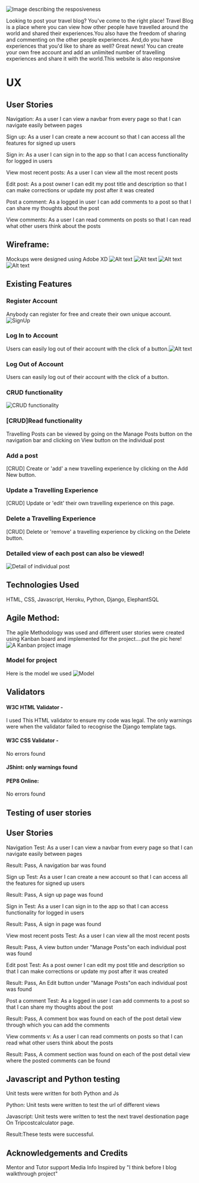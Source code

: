 ![Image describing the resposiveness](static/media/Responsive.PNG)

Looking to post your travel blog? You've come to the right place! Travel Blog is a place where you can view how other people have travelled around the world and shared their experiences.You also have the freedom of sharing and commenting on the other people experiences. And,do you have experiences that you'd like to share as well? Great news! You can create your own free account and add an unlimited number of travelling experiences and share it with the world.This website is also responsive

# UX
## User Stories
Navigation: As a user I can view a navbar from every page so that I can navigate easily between pages

Sign up: 
As a user I can create a new account so that I can access all the features for signed up users

Sign in: 
As a user I can sign in to the app so that I can access functionality for logged in users

View most recent posts: 
As a user I can view all the most recent posts

Edit post: 
As a post owner I can edit my post title and description so that I can make corrections or update my post after it was created

Post a comment: 
As a logged in user I can add comments to a post so that I can share my thoughts about the post

View comments: 
As a user I can read comments on posts so that I can read what other users think about the posts

## Wireframe: 
Mockups were designed using Adobe XD
![Alt text](static/media/Mockup1.PNG)
![Alt text](static/media/Mockup2.PNG)
![Alt text](static/media/Mockup3.PNG)
![Alt text](static/media/Mockup4.PNG)
## Existing Features
### Register Account
Anybody can register for free and create their own unique account.![SignUp](static/media/SignUp.PNG)

### Log In to Account
Users can easily log out of their account with the click of a button.![Alt text](static/media/Signin.PNG)

### Log Out of Account
Users can easily log out of their account with the click of a button.
### CRUD functionality
![CRUD functionality](static/media/CRUD.PNG)
### [CRUD]Read functionality
Travelling Posts can be viewed by going on the Manage Posts button on the navigation bar and clicking on View button on the individual post

### Add a post
[CRUD] Create or 'add' a new travelling experience by clicking on the Add New button. 

### Update a Travelling Experience
[CRUD] Update or 'edit' their own travelling experience on this page.

### Delete a Travelling Experience
[CRUD] Delete or 'remove' a  travelling experience by clicking on the Delete button. 

### Detailed view of each post can also be viewed!
![Detail of individual post](static/media/PostDetail.PNG)


## Technologies Used
HTML,
CSS, 
Javascript,
Heroku,
Python,
Django,
ElephantSQL

## Agile Method:
The agile Methodology was used and different user stories were created using Kanban board and implemented for the project....put the pic here!
![A Kanban project image](static/media/Kanban%20project.PNG)

### Model for project
Here is the model we used
![Model](static/media/Model.PNG)

## Validators

#### W3C HTML Validator -
I used This HTML validator to ensure my code was legal.
The only warnings were when the validator failed to recognise the Django template tags.

#### W3C CSS Validator - 
No errors found


#### JShint: only warnings found

#### PEP8 Online: 
No errors found

## Testing of user stories
## User Stories
 
Navigation Test: As a user I can view a navbar from every page so that I can navigate easily between pages

Result: Pass, A navigation bar was found

Sign up Test: 
As a user I can create a new account so that I can access all the features for signed up users

Result: Pass, A sign up page was found


Sign in Test: 
As a user I can sign in to the app so that I can access functionality for logged in users

Result: Pass, A sign in page was found


View most recent posts Test: 
As a user I can view all the most recent posts

Result: Pass, A view button under "Manage Posts"on each individual post was found 


Edit post Test: 
As a post owner I can edit my post title and description so that I can make corrections or update my post after it was created

Result: Pass, An Edit button under "Manage Posts"on each individual post was found


Post a comment Test: 
As a logged in user I can add comments to a post so that I can share my thoughts about the post

Result: Pass, A comment box was found on each of the post detail view through which you can add the comments


View comments v: 
As a user I can read comments on posts so that I can read what other users think about the posts

Result: Pass, A comment section was found on each of the post detail view  where the posted comments can be found

## Javascript and Python testing
Unit tests were written for both Python and Js 

Python: Unit tests were written to test the url of different views 

Javascript: Unit tests were written to test the next travel destionation page On Tripcostcalculator page. 

Result:These tests were successful.

## Acknowledgements and Credits
Mentor and Tutor support
Media Info
Inspired by "I think before I blog walkthrough project"

